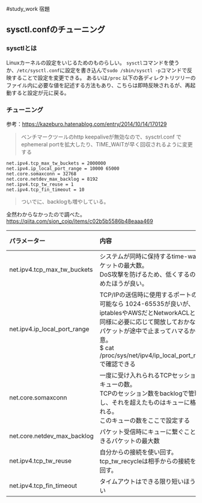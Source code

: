 #study_work 宿題

## sysctl.confのチューニング

### sysctlとは
Linuxカーネルの設定をいじるためのものらしい。
`sysctl`コマンドを使うか、`/etc/sysctl.conf`に設定を書き込んで`sudo /sbin/sysctl -p`コマンドで反映することで設定を変更できる。
あるいは`/proc` 以下の各ディレクトリツリーのファイル内に必要な値を記述する方法もあり、こちらは即時反映されるが、再起動すると設定が元に戻る。


### チューニング
参考：https://kazeburo.hatenablog.com/entry/2014/10/14/170129

>ベンチマークツールのhttp keepaliveが無効なので、sysctrl.conf でephemeral portを拡大したり、TIME_WAITが早く回収されるように変更する

```
net.ipv4.tcp_max_tw_buckets = 2000000
net.ipv4.ip_local_port_range = 10000 65000
net.core.somaxconn = 32768
net.core.netdev_max_backlog = 8192
net.ipv4.tcp_tw_reuse = 1
net.ipv4.tcp_fin_timeout = 10
```

>ついでに、backlogも増やしている。

全然わからなかったので調べた。
https://qiita.com/sion_cojp/items/c02b5b5586b48eaaa469

|パラメーター|内容|default値|
|:---|:---|:---|
|net.ipv4.tcp_max_tw_buckets|システムが同時に保持するtime-waitソケットの最大数。<br>DoS攻撃を防げるため、低くするのはやめたほうが良い。|動的|
|net.ipv4.ip_local_port_range|TCP/IPの送信時に使用するポートの範囲<br>可能なら 1024-65535が良いが、iptablesやAWSだとNetworkACLとかで<br>同様に必要に応じて開放しておかないとパケットが途中で止まってハマるから注意。<br>$ cat /proc/sys/net/ipv4/ip_local_port_rangeで確認できる|32768	61000|
|net.core.somaxconn|一度に受け入れられるTCPセッションのキューの数。<br>TCPのセッション数をbacklogで管理し、それを超えたものはキューに格納される。<br>このキューの数をここで設定する|128|
|net.core.netdev_max_backlog|パケット受信時にキューに繋ぐことができるパケットの最大数|1000|
|net.ipv4.tcp_tw_reuse|自分からの接続を使い回す。tcp_tw_recycleは相手からの接続を使い回す。|0|
|net.ipv4.tcp_fin_timeout|タイムアウトはできる限り短いほうがいい|60|

